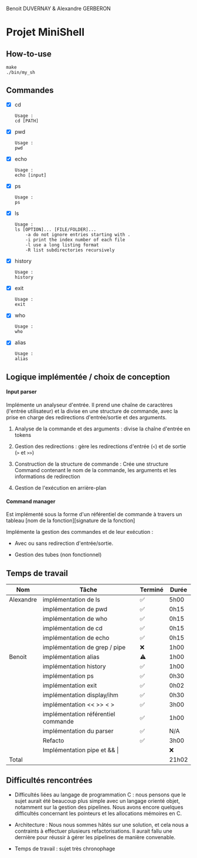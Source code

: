 Benoit DUVERNAY & Alexandre GERBERON

# Projet MiniShell

## How-to-use

```
make
./bin/my_sh
```

## Commandes

- [x] cd
  
  ```
  Usage : 
  cd [PATH]
  ```

- [x] pwd
  
  ```
  Usage :
  pwd
  ```

- [x] echo
  
  ```
  Usage : 
  echo [input]
  ```

- [x] ps
  
  ```
  Usage :
  ps
  ```

- [x] ls
  
  ```
  Usage : 
  ls [OPTION]... [FILE/FOLDER]...
      -a do not ignore entries starting with .
      -i print the index number of each file
      -l use a long listing format
      -R list subdirectories recursively
  ```

- [x] history
  
  ```
  Usage : 
  history
  ```

- [x] exit
  
  ```
  Usage :
  exit
  ```

- [x] who
  
  ```
  Usage : 
  who
  ```

- [x] alias
  
  ```
  Usage : 
  alias
  ```

## Logique implémentée / choix de conception

#### Input parser

Implémente un analyseur d'entrée.
Il prend une chaîne de caractères (l'entrée utilisateur) et la divise en une structure de commande, avec la prise en charge des redirections d'entrée/sortie et des arguments.


1. Analyse de la commande et des arguments : divise la chaîne d'entrée en tokens

2. Gestion des redirections : gère les redirections d'entrée (`<`) et de sortie (`>` et `>>`)

3. Construction de la structure de commande : Crée une structure Command contenant le nom de la commande, les arguments et les informations de redirection

4. Gestion de l'exécution en arrière-plan

#### Command manager

Est implémenté sous la forme d'un référentiel de commande à travers un tableau [nom de la fonction][signature de la fonction]

Implémente la gestion des commandes et de leur exécution : 

- Avec ou sans redirection d'entrée/sortie.

- Gestion des tubes (non fonctionnel)



## Temps de travail

| Nom       | Tâche                               | Terminé | Durée |
| --------- | ----------------------------------- | ------- | ----- |
| Alexandre | implémentation de ls                | ✅       | 5h00  |
|           | implémentation de pwd               | ✅       | 0h15  |
|           | implémentation de who               | ✅       | 0h15  |
|           | implémentation de cd                | ✅       | 0h15  |
|           | implémentation de echo              | ✅       | 0h15  |
|           | implémentation de grep / pipe       | ❌       | 1h00  |
| Benoit    | implémentation alias                | ⚠️      | 1h00  |
|           | implémentation history              | ✅       | 1h00  |
|           | implémentation ps                   | ✅       | 0h30  |
|           | implémentation exit                 | ✅       | 0h02  |
|           | implémentation display/ihm          | ✅       | 0h30  |
|           | implémentation << >> < >            | ✅       | 3h00  |
|           | implémentation référentiel commande | ✅       | 1h00  |
|           | implémentation du parser            | ✅       | N/A   |
|           | Refacto                             | ✅       | 3h00  |
|           | Implémentation pipe et && \||       | ❌       | 4h00  |
| Total     |                                     |         | 21h02 |

## Difficultés rencontrées

- Difficultés liées au langage de programmation C : nous pensons que le sujet aurait été beaucoup plus simple avec un langage orienté objet, notamment sur la gestion des pipelines. Nous avons encore quelques difficultés concernant les pointeurs et les allocations mémoires en C.

- Architecture : Nous nous sommes hâtés sur une solution, et cela nous a contraints à effectuer plusieurs refactorisations. Il aurait fallu une dernière pour réussir à gérer les pipelines de manière convenable.

- Temps de travail : sujet très chronophage
